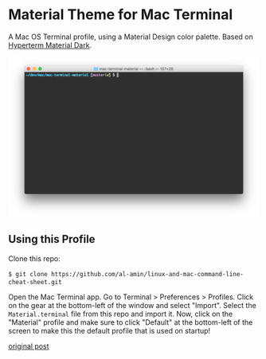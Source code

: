 # Material Theme for Mac Terminal

A Mac OS Terminal profile, using a Material Design color palette. Based on [Hyperterm Material Dark](https://github.com/jbw91/hyperterm-material-dark).

![Mac Terminal Material](https://raw.githubusercontent.com/jbw91/mac-terminal-material/master/screenshot.png)

## Using this Profile

Clone this repo:

```shell
$ git clone https://github.com/al-amin/linux-and-mac-command-line-cheat-sheet.git
```

Open the Mac Terminal app. Go to Terminal > Preferences > Profiles. Click on the gear at the bottom-left of the window and select "Import". Select the `Material.terminal` file from this repo and import it. Now, click on the "Material" profile and make sure to click "Default" at the bottom-left of the screen to make this the default profile that is used on startup!


[original post](https://github.com/johnbwoodruff/mac-terminal-material)
